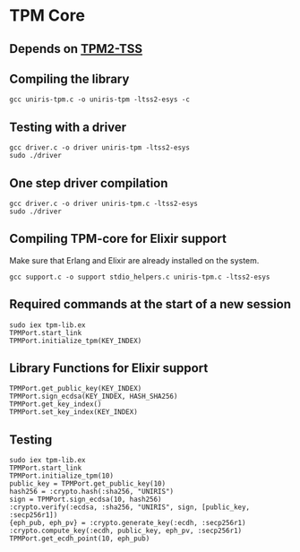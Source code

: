 # TPM Core

## Depends on [TPM2-TSS](https://github.com/tpm2-software/tpm2-tss)

## Compiling the library

```console
gcc uniris-tpm.c -o uniris-tpm -ltss2-esys -c
```

## Testing with a driver

```console
gcc driver.c -o driver uniris-tpm -ltss2-esys
sudo ./driver
```

## One step driver compilation

```console
gcc driver.c -o driver uniris-tpm.c -ltss2-esys
sudo ./driver
```

## Compiling TPM-core for Elixir support

Make sure that Erlang and Elixir are already installed on the system.

```console
gcc support.c -o support stdio_helpers.c uniris-tpm.c -ltss2-esys
```

## Required commands at the start of a new session

```console
sudo iex tpm-lib.ex
TPMPort.start_link
TPMPort.initialize_tpm(KEY_INDEX)
```

## Library Functions for Elixir support

```console
TPMPort.get_public_key(KEY_INDEX)
TPMPort.sign_ecdsa(KEY_INDEX, HASH_SHA256)
TPMPort.get_key_index()
TPMPort.set_key_index(KEY_INDEX)
```

## Testing

```console
sudo iex tpm-lib.ex
TPMPort.start_link
TPMPort.initialize_tpm(10)
public_key = TPMPort.get_public_key(10)
hash256 = :crypto.hash(:sha256, "UNIRIS")
sign = TPMPort.sign_ecdsa(10, hash256)
:crypto.verify(:ecdsa, :sha256, "UNIRIS", sign, [public_key, :secp256r1])
{eph_pub, eph_pv} = :crypto.generate_key(:ecdh, :secp256r1)
:crypto.compute_key(:ecdh, public_key, eph_pv, :secp256r1) 
TPMPort.get_ecdh_point(10, eph_pub) 
```
